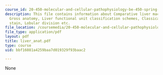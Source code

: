 ```yaml
---
course_id: 20-450-molecular-and-cellular-pathophysiology-be-450-spring-2005
description: This file contains information about Comparative liver macroanatomy,
  Gross anatomy, Liver functional unit classification schemes, Classical lobule, Lobule--reticulin
  stain, Lobular division etc.
file_location: /coursemedia/20-450-molecular-and-cellular-pathophysiology-be-450-spring-2005/bbf16081a4259baa7d019329f93baac2_liver_anat.pdf
file_type: application/pdf
layout: pdf
title: liver_anat.pdf
type: course
uid: bbf16081a4259baa7d019329f93baac2

---
```

None